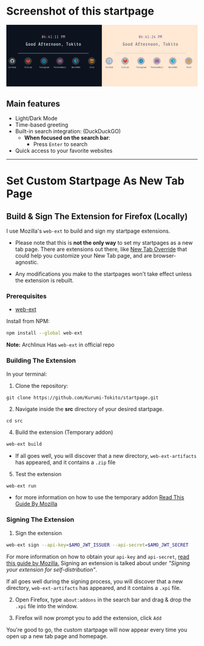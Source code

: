# Screenshot of this startpage

![Screenshot](screenshot.png)

## Main features
- Light/Dark Mode
- Time-based greeting
- Built-in search integration: (DuckDuckGO)
    - __When focused on the search bar__:
        - Press `Enter` to search
- Quick access to your favorite websites
---

# Set Custom Startpage As New Tab Page <a name="set-startpage"></a>

## Build & Sign The Extension for Firefox (Locally)

I use Mozilla's `web-ext` to build and sign my startpage extensions.

- Please note that this is **not the only way** to set my startpages as a new
  tab page. There are extensions out there, like [New Tab
  Override](https://addons.mozilla.org/en-US/firefox/addon/new-tab-override/)
  that could help you customize your New Tab page, and are browser-agnostic.

- Any modifications you make to the startpages won't take effect unless the
  extension is rebuilt.

### Prerequisites
- [web-ext](https://github.com/mozilla/web-ext)

Install from NPM:
```bash
npm install --global web-ext
```
**Note:** Archlinux Has `web-ext` in official repo

### Building The Extension
In your terminal:

1. Clone the repository:
```
git clone https://github.com/Kurumi-Tokito/startpage.git
```

2. Navigate inside the __src__ directory of your desired startpage.
```
cd src
```

4. Build the extension (Temporary addon)
```bash
web-ext build
```
- If all goes well, you will discover that a new
directory, `web-ext-artifacts` has appeared, and it contains a `.zip` file

5. Test the extension
```bash
web-ext run
```

- for more information on how to use the temporary addon
[Read This Guide By Mozilla](https://extensionworkshop.com/documentation/develop/temporary-installation-in-firefox/)

### Signing The Extension
1. Sign the extension
```bash
web-ext sign --api-key=$AMO_JWT_ISSUER --api-secret=$AMO_JWT_SECRET
```

For more information on how to obtain your `api-key` and `api-secret`, [read
this guide by
Mozilla.](https://extensionworkshop.com/documentation/develop/getting-started-with-web-ext/)
Signing an extension is talked about under _"Signing your extension for
self-distribution"_.

If all goes well during the signing process, you will discover that a new
directory, `web-ext-artifacts` has appeared, and it contains a `.xpi` file.

2. Open Firefox, type `about:addons` in the search bar and drag & drop the
   `.xpi` file into the window.

3. Firefox will now prompt you to add the extension, click `Add`

You're good to go, the custom startpage will now appear every time you open up a new tab page and homepage.
